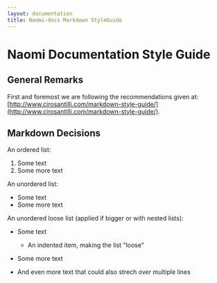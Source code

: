 ```yaml
---
layout: documentation
title: Naomi-docs Markdown StyleGuide
---
```


# Naomi Documentation Style Guide 

## General Remarks

First and foremost we are following the recommendations given at: [http://www.cirosantilli.com/markdown-style-guide/](http://www.cirosantilli.com/markdown-style-guide/).

## Markdown Decisions

An ordered list:

1. Some text
2. Some more text

An unordered list:

- Some text
- Some more text

An unordered loose list (applied if bigger or with nested lists):

- Some text
  - An indented item, making the list "loose"

- Some more text

- And even more text that could also strech over multiple lines
